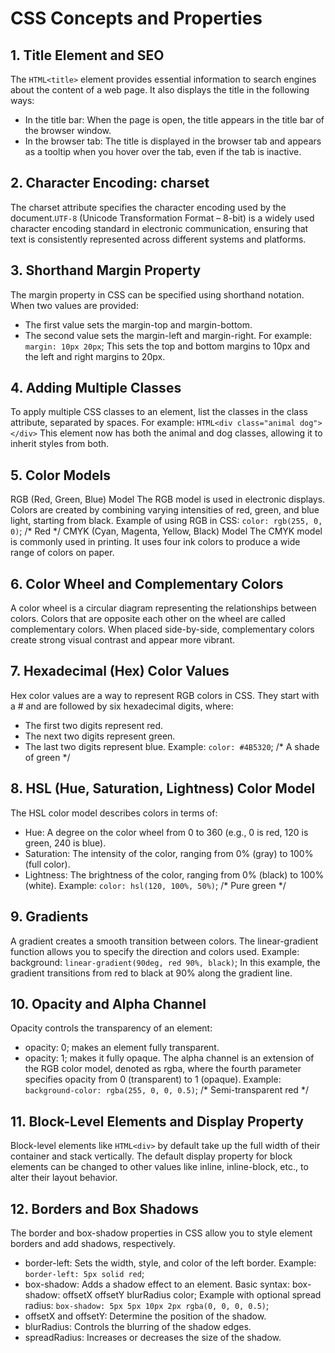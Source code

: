# CSS Concepts and Properties

## 1. Title Element and SEO
The ```HTML<title>``` element provides essential information to search engines about the content of a web page. It also displays the title in the following ways:
* In the title bar: When the page is open, the title appears in the title bar of the browser window.
* In the browser tab: The title is displayed in the browser tab and appears as a tooltip when you hover over the tab, even if the tab is inactive.

## 2. Character Encoding: charset
The charset attribute specifies the character encoding used by the document.```UTF-8``` (Unicode Transformation Format – 8-bit) is a widely used character encoding standard in electronic communication, ensuring that text is consistently represented across different systems and platforms.

## 3. Shorthand Margin Property
The margin property in CSS can be specified using shorthand notation. When two values are provided:
* The first value sets the margin-top and margin-bottom.
* The second value sets the margin-left and margin-right.
For example:
```margin: 10px 20px```;
This sets the top and bottom margins to 10px and the left and right margins to 20px.

## 4. Adding Multiple Classes
To apply multiple CSS classes to an element, list the classes in the class attribute, separated by spaces.
For example:
```HTML<div class="animal dog"></div>```
This element now has both the animal and dog classes, allowing it to inherit styles from both.

## 5. Color Models
RGB (Red, Green, Blue) Model
The RGB model is used in electronic displays. Colors are created by combining varying intensities of red, green, and blue light, starting from black.
Example of using RGB in CSS:
```color: rgb(255, 0, 0)```; /* Red */
CMYK (Cyan, Magenta, Yellow, Black) Model
The CMYK model is commonly used in printing. It uses four ink colors to produce a wide range of colors on paper.

## 6. Color Wheel and Complementary Colors
A color wheel is a circular diagram representing the relationships between colors. Colors that are opposite each other on the wheel are called complementary colors. When placed side-by-side, complementary colors create strong visual contrast and appear more vibrant.

## 7. Hexadecimal (Hex) Color Values
Hex color values are a way to represent RGB colors in CSS. They start with a # and are followed by six hexadecimal digits, where:
* The first two digits represent red.
* The next two digits represent green.
* The last two digits represent blue.
Example:
```color: #4B5320```; /* A shade of green */

## 8. HSL (Hue, Saturation, Lightness) Color Model
The HSL color model describes colors in terms of:
* Hue: A degree on the color wheel from 0 to 360 (e.g., 0 is red, 120 is green, 240 is blue).
* Saturation: The intensity of the color, ranging from 0% (gray) to 100% (full color).
* Lightness: The brightness of the color, ranging from 0% (black) to 100% (white).
Example:
```color: hsl(120, 100%, 50%)```; /* Pure green */

## 9. Gradients
A gradient creates a smooth transition between colors. The linear-gradient function allows you to specify the direction and colors used.
Example:
background: ```linear-gradient(90deg, red 90%, black)```;
In this example, the gradient transitions from red to black at 90% along the gradient line.

## 10. Opacity and Alpha Channel
Opacity controls the transparency of an element:
* opacity: 0; makes an element fully transparent.
* opacity: 1; makes it fully opaque.
The alpha channel is an extension of the RGB color model, denoted as rgba, where the fourth parameter specifies opacity from 0 (transparent) to 1 (opaque).
Example:
```background-color: rgba(255, 0, 0, 0.5)```; /* Semi-transparent red */

## 11. Block-Level Elements and Display Property
Block-level elements like ```HTML<div>``` by default take up the full width of their container and stack vertically. The default display property for block elements can be changed to other values like inline, inline-block, etc., to alter their layout behavior.

## 12. Borders and Box Shadows
The border and box-shadow properties in CSS allow you to style element borders and add shadows, respectively.
* border-left: Sets the width, style, and color of the left border.
Example:
```border-left: 5px solid red```;
* box-shadow: Adds a shadow effect to an element.
Basic syntax:
box-shadow: offsetX offsetY blurRadius color;
Example with optional spread radius:
```box-shadow: 5px 5px 10px 2px rgba(0, 0, 0, 0.5)```;
* offsetX and offsetY: Determine the position of the shadow.
* blurRadius: Controls the blurring of the shadow edges.
* spreadRadius: Increases or decreases the size of the shadow.
